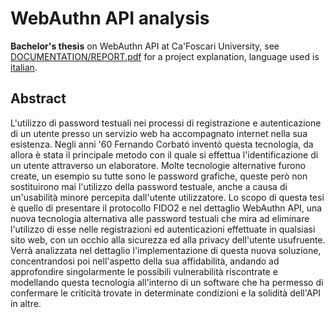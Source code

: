 # WebAuthn API analysis

**Bachelor's thesis** on WebAuthn API at Ca'Foscari University, see <ins>DOCUMENTATION/REPORT.pdf</ins> for a project explanation, language used is <ins>italian</ins>.

## Abstract

L'utilizzo di password testuali nei processi di registrazione e autenticazione di un utente presso un servizio web ha accompagnato internet nella sua esistenza. Negli anni '60 Fernando Corbató inventò questa tecnologia, da allora è stata il principale metodo con il quale si effettua l'identificazione di un utente attraverso un elaboratore. 
Molte tecnologie alternative furono create, un esempio su tutte sono le password grafiche, queste però non sostituirono mai l'utilizzo della password testuale, anche a causa di un'usabilità minore percepita dall'utente utilizzatore.
Lo scopo di questa tesi è quello di presentare il protocollo FIDO2 e nel dettaglio WebAuthn API, una nuova tecnologia alternativa alle password testuali che mira ad eliminare l'utilizzo di esse nelle registrazioni ed autenticazioni effettuate in qualsiasi sito web, con un occhio alla sicurezza ed alla privacy dell'utente usufruente.
Verrà analizzata nel dettaglio l'implementazione di questa nuova soluzione, concentrandosi poi nell'aspetto della sua affidabilità, andando ad approfondire singolarmente le possibili vulnerabilità riscontrate e modellando questa tecnologia all'interno di un software che ha permesso di confermare le criticità trovate in determinate condizioni e la solidità dell'API in altre.

